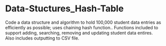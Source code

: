 # Data-Stuctures_Hash-Table
Code a data structure and algorithm to hold 100,000 student data entries as efficiently as possible; uses chaining hash function.. Functions included to support adding, searching, removing and updating student data entires. Also includes outputting to CSV file.

